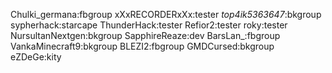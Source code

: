 Chulki_germana:fbgroup
xXxRECORDERxXx:tester
_top4ik5363647_:bkgroup
sypherhack:starcape
ThunderHack:tester
Refior2:tester
roky:tester
NursultanNextgen:bkgroup
SapphireReaze:dev
BarsLan_:fbgroup
VankaMinecraft9:bkgroup
BLEZI2:fbgroup
GMDCursed:bkgroup
eZDeGe:kity

